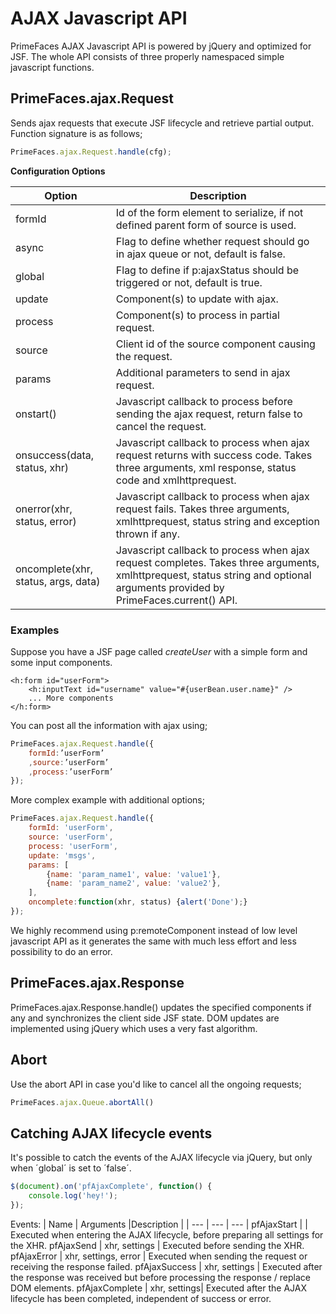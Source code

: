 # AJAX Javascript API

PrimeFaces AJAX Javascript API is powered by jQuery and optimized for JSF.
The whole API consists of three properly namespaced simple javascript functions.

## PrimeFaces.ajax.Request
Sends ajax requests that execute JSF lifecycle and retrieve partial output. Function signature is as
follows;

```js
PrimeFaces.ajax.Request.handle(cfg);
```

**Configuration Options**

| Option | Description |
| --- | --- |
formId | Id of the form element to serialize, if not defined parent form of source is used.
async | Flag to define whether request should go in ajax queue or not, default is false.
global | Flag to define if p:ajaxStatus should be triggered or not, default is true.
update | Component(s) to update with ajax.
process | Component(s) to process in partial request.
source | Client id of the source component causing the request.
params | Additional parameters to send in ajax request.
onstart() | Javascript callback to process before sending the ajax request, return false to cancel the request.
onsuccess(data, status, xhr) | Javascript callback to process when ajax request returns with success code. Takes three arguments, xml response, status code and xmlhttprequest.
onerror(xhr, status, error) | Javascript callback to process when ajax request fails. Takes three arguments, xmlhttprequest, status string and exception thrown if any.
oncomplete(xhr, status, args, data) | Javascript callback to process when ajax request completes. Takes three arguments, xmlhttprequest, status string and optional arguments provided by PrimeFaces.current() API.


### Examples
Suppose you have a JSF page called _createUser_ with a simple form and some input components.

```xhtml
<h:form id="userForm">
    <h:inputText id="username" value="#{userBean.user.name}" />
    ... More components
</h:form>
```
You can post all the information with ajax using;

```js
PrimeFaces.ajax.Request.handle({
    formId:’userForm’
    ,source:’userForm’
    ,process:’userForm’
});
```
More complex example with additional options;

```js
PrimeFaces.ajax.Request.handle({
    formId: 'userForm',
    source: 'userForm',
    process: 'userForm',
    update: 'msgs',
    params: [
        {name: 'param_name1', value: 'value1'},
        {name: 'param_name2', value: 'value2'},
    ],
    oncomplete:function(xhr, status) {alert('Done');}
});
```

We highly recommend using p:remoteComponent instead of low level javascript API as it generates
the same with much less effort and less possibility to do an error.

## PrimeFaces.ajax.Response
PrimeFaces.ajax.Response.handle() updates the specified components if any and synchronizes the
client side JSF state. DOM updates are implemented using jQuery which uses a very fast algorithm.

## Abort
Use the abort API in case you'd like to cancel all the ongoing requests;

```js
PrimeFaces.ajax.Queue.abortAll()
```

## Catching AJAX lifecycle events
It's possible to catch the events of the AJAX lifecycle via jQuery, but only when ´global´ is set to ´false´.

```js
$(document).on('pfAjaxComplete', function() {
    console.log('hey!');
});
```

Events:
| Name | Arguments |Description |
| --- | --- | --- |
pfAjaxStart | | Executed when entering the AJAX lifecycle, before preparing all settings for the XHR.
pfAjaxSend | xhr, settings | Executed before sending the XHR.
pfAjaxError | xhr, settings, error | Executed when sending the request or receiving the response failed.
pfAjaxSuccess | xhr, settings | Executed after the response was received but before processing the response / replace DOM elements.
pfAjaxComplete | xhr, settings| Executed after the AJAX lifecycle has been completed, independent of success or error.

